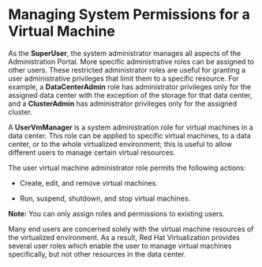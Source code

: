 # Managing System Permissions for a Virtual Machine

As the **SuperUser**, the system administrator manages all aspects of the Administration Portal. More specific administrative roles can be assigned to other users. These restricted administrator roles are useful for granting a user administrative privileges that limit them to a specific resource. For example, a **DataCenterAdmin** role has administrator privileges only for the assigned data center with the exception of the storage for that data center, and a **ClusterAdmin** has administrator privileges only for the assigned cluster.

A **UserVmManager** is a system administration role for virtual machines in a data center. This role can be applied to specific virtual machines, to a data center, or to the whole virtualized environment; this is useful to allow different users to manage certain virtual resources.

The user virtual machine administrator role permits the following actions: 

* Create, edit, and remove virtual machines.

* Run, suspend, shutdown, and stop virtual machines.

**Note:** You can only assign roles and permissions to existing users.

Many end users are concerned solely with the virtual machine resources of the virtualized environment. As a result, Red Hat Virtualization provides several user roles which enable the user to manage virtual machines specifically, but not other resources in the data center.
